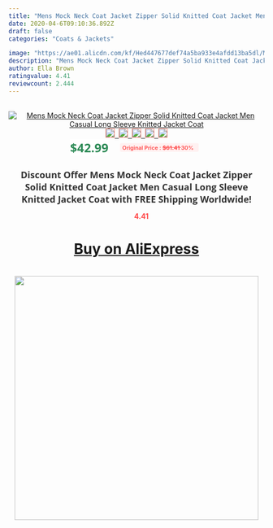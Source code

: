 ```yaml
---
title: "Mens Mock Neck Coat Jacket Zipper Solid Knitted Coat Jacket Men Casual Long Sleeve Knitted Jacket Coat"
date: 2020-04-6T09:10:36.892Z
draft: false
categories: "Coats & Jackets"

image: "https://ae01.alicdn.com/kf/Hed447677def74a5ba933e4afdd13ba5dl/Mens-Mock-Neck-Coat-Jacket-Zipper-Solid-Knitted-Coat-Jacket-Men-Casual-Long-Sleeve-Knitted-Jacket.jpg"
description: "Mens Mock Neck Coat Jacket Zipper Solid Knitted Coat Jacket Men Casual Long Sleeve Knitted Jacket Coat"
author: Ella Brown
ratingvalue: 4.41
reviewcount: 2.444
---
```

<br>
<div style="text-align: center;">
<a href="https://s.click.aliexpress.com/e/_A1ZrjB" target="_blank" rel="nofollow noopener noreferrer"><img alt="Mens Mock Neck Coat Jacket Zipper Solid Knitted Coat Jacket Men Casual Long Sleeve Knitted Jacket Coat" class="magnifier-image" src="https://ae01.alicdn.com/kf/Hed447677def74a5ba933e4afdd13ba5dl/Mens-Mock-Neck-Coat-Jacket-Zipper-Solid-Knitted-Coat-Jacket-Men-Casual-Long-Sleeve-Knitted-Jacket.jpg_640x640.jpg">
<br>
<img style="border:1px solid salmon" src="https://ae01.alicdn.com/kf/Hed447677def74a5ba933e4afdd13ba5dl/Mens-Mock-Neck-Coat-Jacket-Zipper-Solid-Knitted-Coat-Jacket-Men-Casual-Long-Sleeve-Knitted-Jacket.jpg_120x120.jpg">&nbsp;&nbsp;<img style="border:1px solid salmon" src="https://ae01.alicdn.com/kf/H9e3aff0479a24a4c9afd07a6e127edff8/Mens-Mock-Neck-Coat-Jacket-Zipper-Solid-Knitted-Coat-Jacket-Men-Casual-Long-Sleeve-Knitted-Jacket.jpg_120x120.jpg">&nbsp;&nbsp;<img style="border:1px solid salmon" src="https://ae01.alicdn.com/kf/H3e0acb5bb6fa47bd93857b1b085243c2L/Mens-Mock-Neck-Coat-Jacket-Zipper-Solid-Knitted-Coat-Jacket-Men-Casual-Long-Sleeve-Knitted-Jacket.jpg_120x120.jpg">&nbsp;&nbsp;<img style="border:1px solid salmon" src="https://ae01.alicdn.com/kf/H02ccda4b07d940609962d9949b42f2e96/Mens-Mock-Neck-Coat-Jacket-Zipper-Solid-Knitted-Coat-Jacket-Men-Casual-Long-Sleeve-Knitted-Jacket.jpg_120x120.jpg">&nbsp;&nbsp;<img style="border:1px solid salmon" src="https://ae01.alicdn.com/kf/H5d3083f1388044fe8bff1edc34ec7b9d2/Mens-Mock-Neck-Coat-Jacket-Zipper-Solid-Knitted-Coat-Jacket-Men-Casual-Long-Sleeve-Knitted-Jacket.jpg_120x120.jpg"></a></div><br0>
<div style="text-align: center;"><span style="background-color: white; border: 0px; box-sizing: border-box; color: seagreen; display: inline-block; font-family: &quot;open sans&quot; , &quot;arial&quot; , &quot;helvetica&quot; , sans-serif , &quot;heiti&quot;; font-size: 24px; font-stretch: inherit; font-weight: 700; line-height: inherit; margin: 0px 10px 0px 0px; padding: 0px; vertical-align: middle;">$42.99 </span>
<span style="background: rgb(255 , 241 , 241); border-radius: 3px; border: 0px; box-sizing: border-box; color: #ff4747; display: inline-block; font-family: inherit; font-size: 12px; font-stretch: inherit; font-style: inherit; font-variant: inherit; font-weight: 600; line-height: inherit; margin: 0px; padding: 2px 5px; transform: scale(0.9); vertical-align: middle;">Original Price : <b style="text-decoration: line-through;">$61.41 </b> 30%&nbsp;&nbsp;</span></div>
<h1 style="color: #333333; display: inline-block; font-family: &quot;open sans&quot; , &quot;arial&quot; , &quot;helvetica&quot; , sans-serif , &quot;heiti&quot;; font-size: 18px; font-stretch: inherit; font-weight: 700; text-align: center;">Discount Offer Mens Mock Neck Coat Jacket Zipper Solid Knitted Coat Jacket Men Casual Long Sleeve Knitted Jacket Coat with FREE Shipping Worldwide!</h1>
<div style="color: #ff4747; text-align: center;">
<img src="https://4.bp.blogspot.com/-M0ZcTcb-5uY/XleCXlxnR4I/AAAAAAAAAEc/OrjgMkXV1oMQFaCRZj5HQwOCBcu3w1FegCPcBGAYYCw/s1600/star.png" style="height: 15px;">&nbsp;<b>4.41</b></div>
<div class="button_cont" align="center"><a class="buynow_a" href="https://s.click.aliexpress.com/e/_A1ZrjB" target="_blank" rel="nofollow noopener noreferrer"><H1>Buy on AliExpress</H1></a></div><br>
<div class="separator" style="clear: both; text-align: center;">
<img src="https://lh3.googleusercontent.com/-pTy5HemUv9M/XlePHvY0dAI/AAAAAAAAAE4/0nX5iRUoIWY8eMW9Dpxeirr157OZliDIgCLcBGAsYHQ/s1600/badge.gif" width="480">
</div>
